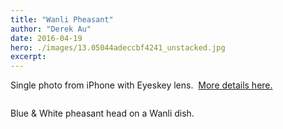 ```yaml
---
title: "Wanli Pheasant"
author: "Derek Au"
date: 2016-04-19
hero: ./images/13.05044adeccbf4241_unstacked.jpg
excerpt: 
---
```


Single photo from iPhone with Eyeskey lens.  [More details here.](http://www.derekau.net/2016/03/27/iphone-microscopy/)

![]()

Blue & White pheasant head on a Wanli dish.
